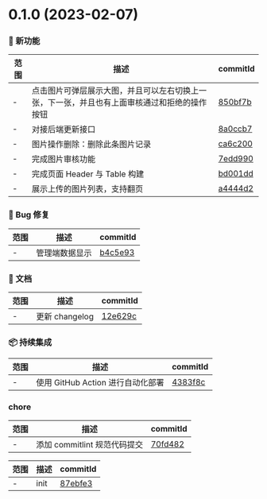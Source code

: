 # 0.1.0 (2023-02-07)

### 🌟 新功能
范围|描述|commitId
--|--|--
 - | 点击图⽚可弹层展示⼤图，并且可以左右切换上⼀张，下⼀张，并且也有上⾯审核通过和拒绝的操作按钮 | [850bf7b](https://github.com/picture-waterfall/picture-waterfall-admin/commit/850bf7b)
 - | 对接后端更新接口 | [8a0ccb7](https://github.com/picture-waterfall/picture-waterfall-admin/commit/8a0ccb7)
 - | 图⽚操作删除：删除此条图⽚记录 | [ca6c200](https://github.com/picture-waterfall/picture-waterfall-admin/commit/ca6c200)
 - | 完成图片审核功能 | [7edd990](https://github.com/picture-waterfall/picture-waterfall-admin/commit/7edd990)
 - | 完成页面 Header 与 Table 构建 | [bd001dd](https://github.com/picture-waterfall/picture-waterfall-admin/commit/bd001dd)
 - | 展示上传的图⽚列表，⽀持翻⻚ | [a4444d2](https://github.com/picture-waterfall/picture-waterfall-admin/commit/a4444d2)


### 🐛 Bug 修复
范围|描述|commitId
--|--|--
 - | 管理端数据显示 | [b4c5e93](https://github.com/picture-waterfall/picture-waterfall-admin/commit/b4c5e93)


### 📝 文档
范围|描述|commitId
--|--|--
 - | 更新 changelog | [12e629c](https://github.com/picture-waterfall/picture-waterfall-admin/commit/12e629c)


### 📦 持续集成
范围|描述|commitId
--|--|--
 - | 使用 GitHub Action 进行自动化部署 | [4383f8c](https://github.com/picture-waterfall/picture-waterfall-admin/commit/4383f8c)


### chore
范围|描述|commitId
--|--|--
 - | 添加 commitlint 规范代码提交 | [70fd482](https://github.com/picture-waterfall/picture-waterfall-admin/commit/70fd482)


范围|描述|commitId
--|--|--
 - | init | [87ebfe3](https://github.com/picture-waterfall/picture-waterfall-admin/commit/87ebfe3)

